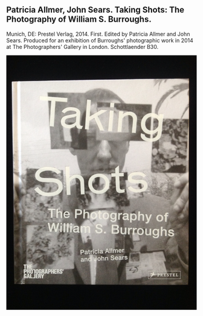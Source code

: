 ## Patricia Allmer, John Sears. Taking Shots: The Photography of William S. Burroughs.

Munich, DE: Prestel Verlag, 2014. First. Edited by Patricia Allmer and John Sears. Produced for an exhibition of Burroughs' photographic work in 2014 at The Photographers' Gallery in London. Schottlaender B30.

![Taking Shots: The Photography of William S. Burroughs](../assets/images/taking-shots-the-photography-1.jpg)
